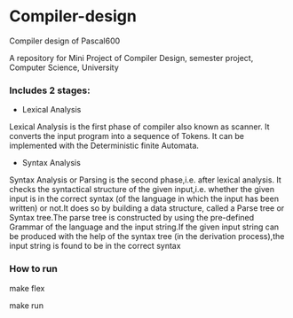 # Compiler-design
Compiler design of Pascal600

A repository for Mini Project of Compiler Design, semester project, Computer Science, University

### Includes 2 stages:

* Lexical Analysis

Lexical Analysis is the first phase of compiler also known as scanner. It converts the input program into a sequence of Tokens. It can be implemented with the Deterministic finite Automata.

* Syntax Analysis

Syntax Analysis or Parsing is the second phase,i.e. after lexical analysis. It checks the syntactical structure of the given input,i.e. whether the given input is in the correct syntax (of the language in which the input has been written) or not.It does so by building a data structure, called a Parse tree or Syntax tree.The parse tree is constructed by using the pre-defined Grammar of the language and the input string.If the given input string can be produced with the help of the syntax tree (in the derivation process),the input string is found to be in the correct syntax

### How to run
make flex

make run

